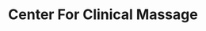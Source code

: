 ---
title: "Center For Clinical Massage"
url: /morganton/center-for-clinical-massage/
shop: massage
---